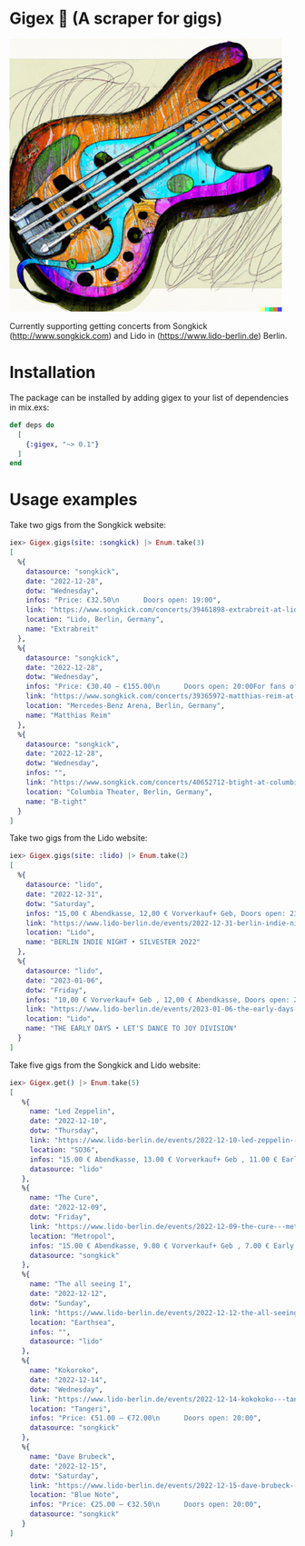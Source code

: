 # Gigex 🎸 (A scraper for gigs)

![A pleasant drawing of a sunburst bass guitar with violet, green and blue gradients](bass-guitar-drawing-640x480.png)


Currently supporting getting concerts from Songkick (http://www.songkick.com)
and Lido in (https://www.lido-berlin.de) Berlin.

# Installation

The package can be installed by adding gigex to your list of dependencies in mix.exs:

```elixir
def deps do
  [
    {:gigex, "~> 0.1"}
  ]
end
```

# Usage examples


Take two gigs from the Songkick website:

```elixir
iex> Gigex.gigs(site: :songkick) |> Enum.take(3)
[
  %{
    datasource: "songkick",
    date: "2022-12-28",
    dotw: "Wednesday",
    infos: "Price: €32.50\n      Doors open: 19:00",
    link: "https://www.songkick.com/concerts/39461898-extrabreit-at-lido",
    location: "Lido, Berlin, Germany",
    name: "Extrabreit"
  },
  %{
    datasource: "songkick",
    date: "2022-12-28",
    dotw: "Wednesday",
    infos: "Price: €30.40 – €155.00\n      Doors open: 20:00For fans of: Pop and Rock.",
    link: "https://www.songkick.com/concerts/39365972-matthias-reim-at-mercedesbenz-arena",
    location: "Mercedes-Benz Arena, Berlin, Germany",
    name: "Matthias Reim"
  },
  %{
    datasource: "songkick",
    date: "2022-12-28",
    dotw: "Wednesday",
    infos: "",
    link: "https://www.songkick.com/concerts/40652712-btight-at-columbia-theater",
    location: "Columbia Theater, Berlin, Germany",
    name: "B-tight"
  }
]
```

Take two gigs from the Lido website:

```elixir
iex> Gigex.gigs(site: :lido) |> Enum.take(2)
[
  %{
    datasource: "lido",
    date: "2022-12-31",
    dotw: "Saturday",
    infos: "15,00 € Abendkasse, 12,00 € Vorverkauf+ Geb, Doors open: 23:55",
    link: "https://www.lido-berlin.de/events/2022-12-31-berlin-indie-night---silvester-2022",
    location: "Lido",
    name: "BERLIN INDIE NIGHT • SILVESTER 2022"
  },
  %{
    datasource: "lido",
    date: "2023-01-06",
    dotw: "Friday",
    infos: "10,00 € Vorverkauf+ Geb , 12,00 € Abendkasse, Doors open: 23:59",
    link: "https://www.lido-berlin.de/events/2023-01-06-the-early-days---let-s-dance-to-joy-division",
    location: "Lido",
    name: "THE EARLY DAYS • LET'S DANCE TO JOY DIVISION"
  }
]
```


Take five gigs from the Songkick and Lido website:

```elixir
iex> Gigex.get() |> Enum.take(5)
[
   %{
     name: "Led Zeppelin",
     date: "2022-12-10",
     dotw: "Thursday",
     link: "https://www.lido-berlin.de/events/2022-12-10-led-zeppelin---so36",
     location: "SO36",
     infos: "15.00 € Abendkasse, 13.00 € Vorverkauf+ Geb , 11.00 € Early Bird+ Geb, Doors open: 20:00",
     datasource: "lido"
   },
   %{
     name: "The Cure",
     date: "2022-12-09",
     dotw: "Friday",
     link: "https://www.lido-berlin.de/events/2022-12-09-the-cure---metropol",
     location: "Metropol",
     infos: "15.00 € Abendkasse, 9.00 € Vorverkauf+ Geb , 7.00 € Early Bird+ Geb, Doors open: 20:00",
     datasource: "songkick"
   },
   %{
     name: "The all seeing I",
     date: "2022-12-12",
     dotw: "Sunday",
     link: "https://www.lido-berlin.de/events/2022-12-12-the-all-seeing-i---earthsea",
     location: "Earthsea",
     infos: "",
     datasource: "lido"
   },
   %{
     name: "Kokoroko",
     date: "2022-12-14",
     dotw: "Wednesday",
     link: "https://www.lido-berlin.de/events/2022-12-14-kokokoko---tangeri",
     location: "Tangeri",
     infos: "Price: €51.00 – €72.00\n      Doors open: 20:00",
     datasource: "songkick"
   },
   %{
     name: "Dave Brubeck",
     date: "2022-12-15",
     dotw: "Saturday",
     link: "https://www.lido-berlin.de/events/2022-12-15-dave-brubeck---blue-note",
     location: "Blue Note",
     infos: "Price: €25.00 – €32.50\n      Doors open: 20:00",
     datasource: "songkick"
   }
]
```
